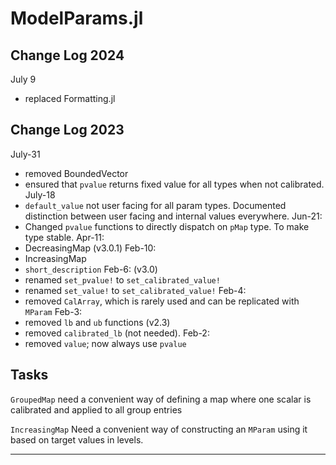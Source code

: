 # ModelParams.jl

## Change Log 2024

July 9
- replaced Formatting.jl

## Change Log 2023

July-31
- removed BoundedVector
- ensured that `pvalue`  returns fixed value for all types when not calibrated.
July-18
- `default_value` not user facing for all param types. Documented distinction between user facing and internal values everywhere.
Jun-21:
- Changed `pvalue` functions to directly dispatch on `pMap` type. To make type stable.
Apr-11:
- DecreasingMap (v3.0.1)
Feb-10:
- IncreasingMap
- `short_description`
Feb-6: (v3.0)
- renamed `set_pvalue!` to `set_calibrated_value!`
- renamed `set_value!` to `set_calibrated_value!`
Feb-4:
- removed `CalArray`, which is rarely used and can be replicated with `MParam`
Feb-3:
- removed `lb` and `ub` functions (v2.3)
- removed `calibrated_lb` (not needed).
Feb-2:
- removed `value`; now always use `pvalue`

## Tasks

`GroupedMap`
need a convenient way of defining a map where one scalar is calibrated and applied to all group entries

`IncreasingMap`
Need a convenient way of constructing an `MParam` using it based on target values in levels.

----------
